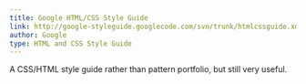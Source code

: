 ```yaml
---
title: Google HTML/CSS Style Guide
link: http://google-styleguide.googlecode.com/svn/trunk/htmlcssguide.xml
author: Google
type: HTML and CSS Style Guide
---
```


A CSS/HTML style guide rather than pattern portfolio, but still very useful.